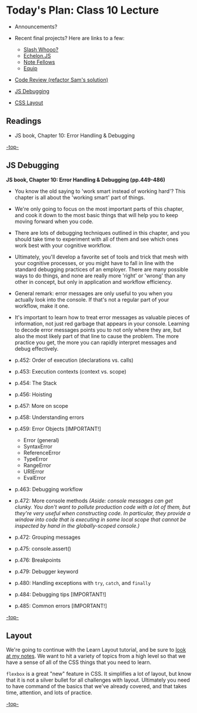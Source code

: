 # Today's Plan: Class 10 Lecture

- Announcements?
- Recent final projects? Here are links to a few:
   - [Slash Whooo?](http://wohlfea.github.io/cup-game)
   - [Echelon.JS](https://flegald.github.io/Echelon.JS)
   - [Note Fellows](https://clee46.github.io/note-fellows)
   - [Equip](http://heyduckd.github.io/equip/)

- [Code Review (refactor Sam's solution)](#codereview)
- [JS Debugging ](#debugging)
- [CSS Layout](#layout)

## Readings

- JS book, Chapter 10: Error Handling & Debugging

[-top-](#top)

<a id="debugging"></a>
## JS Debugging

**JS book, Chapter 10: Error Handling & Debugging (pp.449-486)**

- You know the old saying to 'work smart instead of working hard'? This chapter is all about the 'working smart' part of things.

- We're only going to focus on the most important parts of this chapter, and cook it down to the most basic things that will help you to keep moving forward when you code.

- There are lots of debugging techniques outlined in this chapter, and you should take time to experiment with all of them and see which ones work best with your cognitive workflow.

- Ultimately, you'll develop a favorite set of tools and trick that mesh with your cognitive processes, or you might have to fall in line with the standard debugging practices of an employer. There are many possible ways to do things, and none are really more 'right' or 'wrong' than any other in concept, but only in application and workflow efficiency.

- General remark: error messages are only useful to you when you actually look into the console. If that's not a regular part of your workflow, make it one.

- It's important to learn how to treat error messages as valuable pieces of information, not just red garbage that appears in your console. Learning to decode error messages points you to not only where they are, but also the most likely part of that line to cause the problem. The more practice you get, the more you can rapidly interpret messages and debug effectively.

- p.452: Order of execution (declarations vs. calls)
- p.453: Execution contexts (context vs. scope)
- p.454: The Stack
- p.456: Hoisting
- p.457: More on scope
- p.458: Understanding errors
- p.459: Error Objects [IMPORTANT!]
  - Error (general)
  - SyntaxError
  - ReferenceError
  - TypeError
  - RangeError
  - URIError
  - EvalError
- p.463: Debugging workflow
- p.472: More console methods *(Aside: console messages can get clunky. You don't want to pollute production code with a lot of them, but they're very useful when constructing code. In particular, they provide a window into code that is executing in some local scope that cannot be inspected by hand in the globally-scoped console.)*
- p.472: Grouping messages
- p.475: console.assert()
- p.476: Breakpoints
- p.479: Debugger keyword
- p.480: Handling exceptions with `try`, `catch`, and `finally`
- p.484: Debugging tips [IMPORTANT!]
- p.485: Common errors [IMPORTANT!]

[-top-](#top)

<a id="layout"></a>
## Layout

We're going to continue with the Learn Layout tutorial, and be sure to [look at my notes](CSS-layout.md). We want to hit a variety of topics from a high level so that we have a sense of all of the CSS things that you need to learn.

`flexbox` is a great "new" feature in CSS. It simplifies a lot of layout, but know that it is not a silver bullet for all challenges with layout. Ultimately you need to have command of the basics that we've already covered, and that takes time, attention, and lots of practice.

[-top-](#top)
